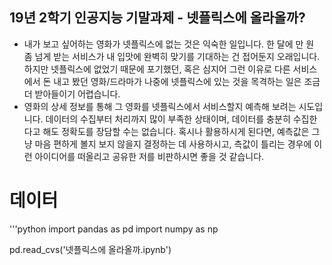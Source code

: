 ## 19년 2학기 인공지능 기말과제 - 넷플릭스에 올라올까?

- 내가 보고 싶어하는 영화가 넷플릭스에 없는 것은 익숙한 일입니다. 한 달에 만 원 좀 넘게 받는 서비스가 내 입맛에 완벽히 맞기를 기대하는 건 접어둔지 오래입니다. 하지만 넷플릭스에 없었기 때문에 포기했던, 혹은 심지어 그런 이유로 다른 서비스에서 돈 내고 봤던 영화/드라마가 나중에 넷플릭스에 있는 것을 목격하는 일은 조금 더 받아들이기 어렵습니다.
- 영화의 상세 정보를 통해 그 영화를 넷플릭스에서 서비스할지 예측해 보려는 시도입니다. 데이터의 수집부터 처리까지 많이 부족한 상태이며, 데이터를 충분히 수집한다고 해도 정확도를 장담할 수는 없습니다. 혹시나 활용하시게 된다면, 예측값은 그냥 마음 편하게 볼지 보지 않을지 결정하는 데 사용하시고, 측값이 틀리는 경우에 이런 아이디어를 떠올리고 공유한 저를 비판하시면 좋을 것 같습니다.

# 데이터

'''python
import pandas as pd
import numpy as np

pd.read_cvs('넷플릭스에 올라올까.ipynb')
